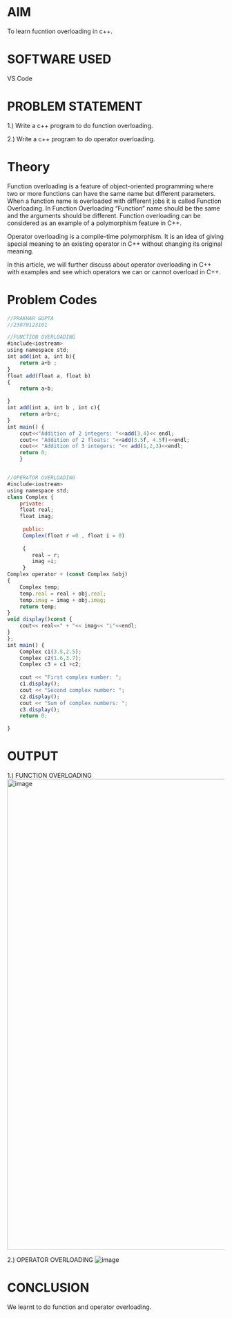 # AIM
To learn fucntion overloading in c++.

# SOFTWARE USED
VS Code

# PROBLEM STATEMENT

1.) Write a c++ program to do function overloading.

2.) Write a c++ program to do operator overloading.

# Theory

Function overloading is a feature of object-oriented programming where two or more functions can have the same name but different parameters. When a function name is overloaded with different jobs it is called Function Overloading. In Function Overloading “Function” name should be the same and the arguments should be different. Function overloading can be considered as an example of a polymorphism feature in C++.

Operator overloading is a compile-time polymorphism. It is an idea of giving special meaning to an existing operator in C++ without changing its original meaning.

In this article, we will further discuss about operator overloading in C++ with examples and see which operators we can or cannot overload in C++.

# Problem Codes

```javascript
//PRAKHAR GUPTA
//23070123101

//FUNCTION OVERLOADING
#include<iostream>
using namespace std;
int add(int a, int b){
    return a+b ;
}
float add(float a, float b)
{
    return a+b;

}
int add(int a, int b , int c){
    return a+b+c;
}
int main() {
    cout<<"Addition of 2 integers: "<<add(3,4)<< endl;
    cout<< "Addition of 2 floats: "<<add(3.5f, 4.5f)<<endl;
    cout<< "Addition of 3 integers: "<< add(1,2,3)<<endl;
    return 0;
    }


//OPERATOR OVERLOADING
#include<iostream>
using namespace std;
class Complex {
    private:
    float real;
    float imag;
     
     public:
     Complex(float r =0 , float i = 0)
     
     {
        real = r;
        imag =i;
     }
Complex operator + (const Complex &obj)
{
    Complex temp;
    temp.real = real + obj.real;
    temp.imag = imag + obj.imag;
    return temp;
}
void display()const {
    cout<< real<<" + "<< imag<< "i"<<endl;
}
};
int main() {
    Complex c1(3.5,2.5);
    Complex c2(1.6,3.7);
    Complex c3 = c1 +c2;
   
    cout << "First complex number: ";
    c1.display();
    cout << "Second complex number: ";
    c2.display();
    cout << "Sum of complex numbers: ";
    c3.display();
    return 0;

}

```

# OUTPUT

1.) FUNCTION OVERLOADING
<img width="1088" alt="image" src="https://github.com/user-attachments/assets/5e9cc6df-6eb2-4faa-bb0e-b18f999742f2">



2.) OPERATOR OVERLOADING
![image](https://github.com/user-attachments/assets/4464024b-4d85-4afb-b5da-eb3ccd259e86)



# CONCLUSION

We learnt to do function and operator overloading.
